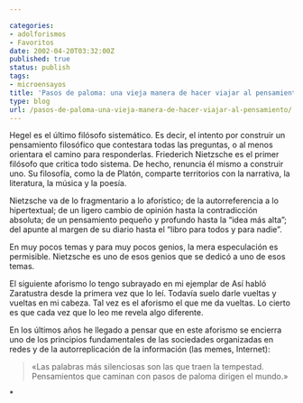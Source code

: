 ```yaml
---

categories:
- adolforismos
- Favoritos
date: 2002-04-20T03:32:00Z
published: true
status: publish
tags:
- microensayos
title: 'Pasos de paloma: una vieja manera de hacer viajar al pensamiento'
type: blog
url: /pasos-de-paloma-una-vieja-manera-de-hacer-viajar-al-pensamiento/
---
```


Hegel es el último filósofo sistemático. Es decir, el intento por construir un pensamiento filosófico que contestara todas las preguntas, o al menos orientara el camino para responderlas. Friederich Nietzsche es el primer filósofo que critica todo sistema. De hecho, renuncia él mismo a construir uno. Su filosofía, como la de Platón, comparte territorios con la narrativa, la literatura, la música y la poesía.

Nietzsche va de lo fragmentario a lo aforístico; de la autorreferencia a lo hipertextual; de un ligero cambio de opinión hasta la contradicción absoluta; de un pensamiento pequeño y profundo hasta la “idea más alta”; del apunte al margen de su diario hasta el “libro para todos y para nadie”.

En muy pocos temas y para muy pocos genios, la mera especulación es permisible. Nietzsche es uno de esos genios que se dedicó a uno de esos temas.

El siguiente aforismo lo tengo subrayado en mi ejemplar de Así habló Zaratustra desde la primera vez que lo leí. Todavía suelo darle vueltas y vueltas en mi cabeza. Tal vez es el aforismo el que me da vueltas. Lo cierto es que cada vez que lo leo me revela algo diferente.

En los últimos años he llegado a pensar que en este aforismo se encierra uno de los principios fundamentales de las sociedades organizadas en redes y de la autorreplicación de la información (las memes, Internet):
<div>
<blockquote>«Las palabras más silenciosas son las que traen la tempestad. Pensamientos que caminan con pasos de paloma dirigen el mundo.»</blockquote>
</div>
<div>*</div>
